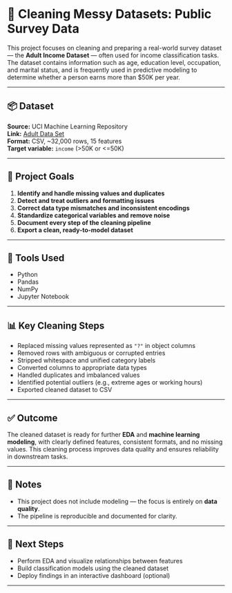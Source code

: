# 🧹 Cleaning Messy Datasets: Public Survey Data

This project focuses on cleaning and preparing a real-world survey dataset — the **Adult Income Dataset** — often used for income classification tasks. The dataset contains information such as age, education level, occupation, and marital status, and is frequently used in predictive modeling to determine whether a person earns more than $50K per year.

---

## 📦 Dataset

**Source:** UCI Machine Learning Repository  
**Link:** [Adult Data Set](https://archive.ics.uci.edu/ml/datasets/adult)  
**Format:** CSV, ~32,000 rows, 15 features  
**Target variable:** `income` (>50K or <=50K)

---

## 🧽 Project Goals

1. **Identify and handle missing values and duplicates**
2. **Detect and treat outliers and formatting issues**
3. **Correct data type mismatches and inconsistent encodings**
4. **Standardize categorical variables and remove noise**
5. **Document every step of the cleaning pipeline**
6. **Export a clean, ready-to-model dataset**

---

## 🔧 Tools Used

- Python  
- Pandas  
- NumPy  
- Jupyter Notebook  

---

## 📊 Key Cleaning Steps

- Replaced missing values represented as `"?"` in object columns
- Removed rows with ambiguous or corrupted entries
- Stripped whitespace and unified category labels
- Converted columns to appropriate data types
- Handled duplicates and imbalanced values
- Identified potential outliers (e.g., extreme ages or working hours)
- Exported cleaned dataset to CSV

---

## ✅ Outcome

The cleaned dataset is ready for further **EDA** and **machine learning modeling**, with clearly defined features, consistent formats, and no missing values. This cleaning process improves data quality and ensures reliability in downstream tasks.

---

## 📘 Notes

- This project does not include modeling — the focus is entirely on **data quality**.
- The pipeline is reproducible and documented for clarity.

---

## 📌 Next Steps

- Perform EDA and visualize relationships between features  
- Build classification models using the cleaned dataset  
- Deploy findings in an interactive dashboard (optional)

---

